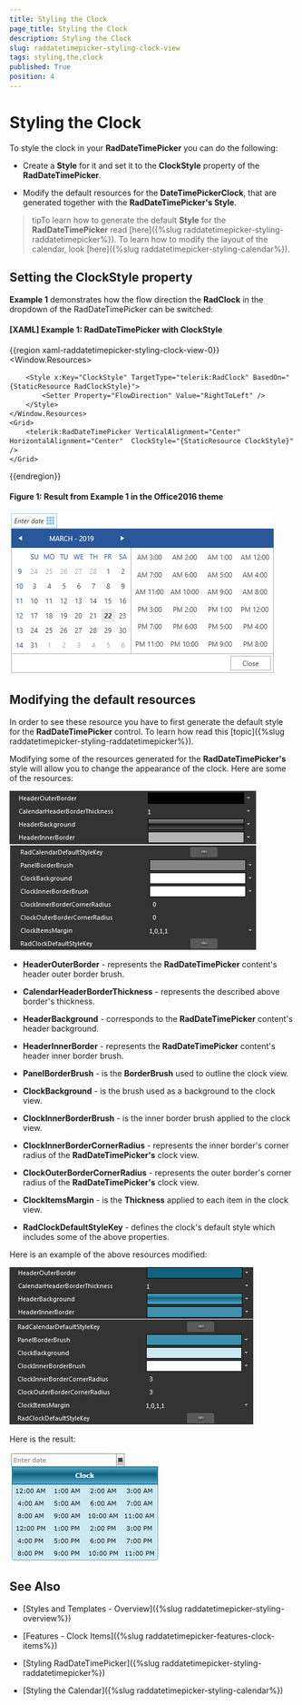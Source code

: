 ```yaml
---
title: Styling the Clock
page_title: Styling the Clock
description: Styling the Clock
slug: raddatetimepicker-styling-clock-view
tags: styling,the,clock
published: True
position: 4
---
```


# Styling the Clock

To style the clock in your __RadDateTimePicker__ you can do the following:

* Create a __Style__ for it and set it to the __ClockStyle__ property of the __RadDateTimePicker__. 

* Modify the default resources for the __DateTimePickerClock__, that are generated together with the __RadDateTimePicker's Style__.

>tipTo learn how to generate the default __Style__ for the __RadDateTimePicker__ read [here]({%slug raddatetimepicker-styling-raddatetimepicker%}). To learn how to modify the layout of the calendar, look [here]({%slug raddatetimepicker-styling-calendar%}).

## Setting the ClockStyle property

__Example 1__ demonstrates how the flow direction the __RadClock__ in the dropdown of the RadDateTimePicker can be switched:

#### __[XAML] Example 1: RadDateTimePicker with ClockStyle__

{{region xaml-raddatetimepicker-styling-clock-view-0}}
	<Window.Resources>
        <!-- If you are using the Xaml binaries, you do not have to set the BasedOn attribute-->
        
        <Style x:Key="ClockStyle" TargetType="telerik:RadClock" BasedOn="{StaticResource RadClockStyle}">
            <Setter Property="FlowDirection" Value="RightToLeft" />
        </Style>
    </Window.Resources>
    <Grid>
        <telerik:RadDateTimePicker VerticalAlignment="Center" HorizontalAlignment="Center"  ClockStyle="{StaticResource ClockStyle}" />
    </Grid>
{{endregion}}

#### __Figure 1: Result from Example 1 in the Office2016 theme__
![RadClock with RightToLeft FlowDirection](images/DateTimePicker_StylingTheClock.png)

## Modifying the default resources

In order to see these resource you have to first generate the default style for the __RadDateTimePicker__ control. To learn how read this [topic]({%slug raddatetimepicker-styling-raddatetimepicker%}).

Modifying some of the resources generated for the __RadDateTimePicker's__ style will allow you to change the appearance of the clock. Here are some of the resources:

![](images/dateTimePicker_styling_styling_the_clock_view_010.png)

* __HeaderOuterBorder__ - represents the __RadDateTimePicker__ content's header outer border brush.

* __CalendarHeaderBorderThickness__ - represents the described above border's thickness.

* __HeaderBackground__ - corresponds to the __RadDateTimePicker__ content's header background.

* __HeaderInnerBorder__ - represents the __RadDateTimePicker__ content's header inner border brush.

* __PanelBorderBrush__ - is the __BorderBrush__ used to outline the clock view.

* __ClockBackground__ - is the brush used as a background to the clock view.

* __ClockInnerBorderBrush__ - is the inner border brush applied to the clock view.

* __ClockInnerBorderCornerRadius__ - represents the inner border's corner radius of the __RadDateTimePicker's__ clock view.

* __ClockOuterBorderCornerRadius__ - represents the outer border's corner radius of the __RadDateTimePicker's__ clock view.

* __ClockItemsMargin__ - is the __Thickness__ applied to each item in the clock view.

* __RadClockDefaultStyleKey__ - defines the clock's default style which includes some of the above properties.

Here is an example of the above resources modified:

![](images/dateTimePicker_styling_styling_the_clock_view_020.png)

Here is the result:

![](images/dateTimePicker_styling_styling_the_clock_view_030.png)

## See Also

 * [Styles and Templates - Overview]({%slug raddatetimepicker-styling-overview%})

 * [Features - Clock Items]({%slug raddatetimepicker-features-clock-items%})

 * [Styling RadDateTimePicker]({%slug raddatetimepicker-styling-raddatetimepicker%})

 * [Styling the Calendar]({%slug raddatetimepicker-styling-calendar%})
